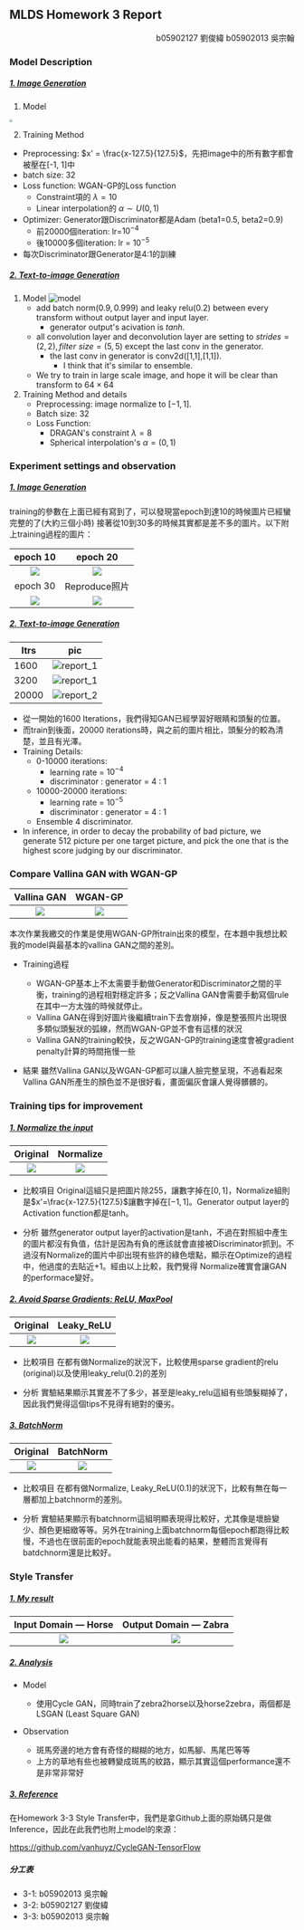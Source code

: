 ## MLDS Homework 3 Report
<p align="right">b05902127 劉俊緯 b05902013 吳宗翰</p>

### Model Description

##### <u>1. Image Generation</u>

1. Model

<img src="./imgs/3_1_model.png" style="zoom: 30%"></img>

2. Training Method

  - Preprocessing: $x' = \frac{x-127.5}{127.5}$，先把image中的所有數字都會被壓在[-1, 1]中
  - batch size: 32
  - Loss function: WGAN-GP的Loss function 
  	- Constraint項的 $\lambda = 10$
  	- Linear interpolation的 $\alpha \sim U(0, 1)$
  - Optimizer: Generator跟Discriminator都是Adam (beta1=0.5, beta2=0.9)
    - 前20000個iteration: lr=$10^{-4}$
    - 後10000多個iteration: lr = $10^{-5}$
  - 每次Discriminator跟Generator是4:1的訓練

##### <u>2. Text-to-image Generation</u>

1. Model
   ![model](./model.png)
   * add batch norm$(0.9,0.999)$ and leaky relu$(0.2)$ between every transform without output layer and input layer.
     * generator output's acivation is $tanh$.
   * all convolution layer and deconvolution layer are setting to $strides=(2,2) , filter\,\,size=(5,5)$ except the last conv in the generator.
     * the last conv in generator is conv2d([1,1],[1,1]). 
       * I think that it's similar to ensemble.
   * We try to train in large scale image, and hope it will be clear than transform to $64 \times 64$
2. Training Method and details
   * Preprocessing: image normalize to $[-1,1]$.
   * Batch size: 32
   * Loss Function:
     * DRAGAN's constraint $\lambda = 8$
     * Spherical interpolation's $\alpha = (0,1)$

   

### Experiment settings and observation

##### <u>1. Image Generation</u>

training的參數在上面已經有寫到了，可以發現當epoch到達10的時候圖片已經蠻完整的了(大約三個小時)
接著從10到30多的時候其實都是差不多的圖片。以下附上training過程的圖片：

|   epoch 10    |   epoch 20   |
| :-----------------------: | :------------------------: |
| ![](./imgs/3_1_epoch10.png) | ![](./imgs/3_1_epoch20.png) |
|   epoch 30    |   Reproduce照片   |
| ![](./imgs/3_1_epoch30.png) | ![](./samples/gan_original.png) |

##### <u>2. Text-to-image Generation</u>

|Itrs|pic|
|-|-|
|1600|![report_1](report.png)|
|3200|![report_1](report_1.png)|
|20000|![report_2](report_2.png)|

* 從一開始的1600 Iterations，我們得知GAN已經學習好眼睛和頭髮的位置。
* 而train到後面，20000 iterations時，與之前的圖片相比，頭髮分的較為清楚，並且有光澤。
* Training Details:
  - 0-10000 iterations: 
    - learning rate = $10^{-4}$
    - discriminator : generator =  4 : 1
  - 10000-20000 iterations: 
    - learning rate = $10^{-5}$ 
    - discriminator : generator =  4 : 1
  - Ensemble 4 discriminator.
* In inference, in order to decay the probability of bad picture, we generate 512 picture per one target picture, and pick the one that is the highest score judging by our discriminator.

### Compare Vallina GAN with WGAN-GP

|   Vallina GAN    |   WGAN-GP    |
| :-----------------------: | :------------------------: |
| ![](./imgs/3_1_vallina.png) | ![](./imgs/3_1_bn.png) |

本次作業我繳交的作業是使用WGAN-GP所train出來的模型，在本題中我想比較我的model與最基本的vallina GAN之間的差別。

- Training過程
	- WGAN-GP基本上不太需要手動做Generator和Discriminator之間的平衡，training的過程相對穩定許多；反之Vallina GAN會需要手動寫個rule在其中一方太強的時候就停止。
	- Vallina GAN在得到好圖片後繼續train下去會崩掉，像是整張照片出現很多類似頭髮狀的弧線，然而WGAN-GP並不會有這樣的狀況
	- Vallina GAN的training較快，反之WGAN-GP的training速度會被gradient penalty計算的時間拖慢一些

- 結果
雖然Vallina GAN以及WGAN-GP都可以讓人臉完整呈現，不過看起來Vallina GAN所產生的顏色並不是很好看，畫面偏灰會讓人覺得髒髒的。

### Training tips for improvement

##### <u>1. Normalize the input</u>

|   Original    |   Normalize    |
| :-----------------------: | :------------------------: |
| ![](./imgs/3_1_no_normalize.png) | ![](./imgs/3_1_normalize.png) |

- 比較項目
Original這組只是把圖片除255，讓數字掉在$[0, 1]$，Normalize組則是$x'=\frac{x-127.5}{127.5}$讓數字掉在$[-1, 1]$。Generator output layer的Activation function都是tanh。

- 分析
雖然generator output layer的activation是tanh，不過在對照組中產生的圖片都沒有負值，估計是因為有負的應該就會直接被Discriminator抓到。不過沒有Normalize的圖片中卻出現有些許的綠色壞點，顯示在Optimize的過程中，他過度的去貼近+1。經由以上比較，我們覺得
Normalize確實會讓GAN的performace變好。

##### <u>2. Avoid Sparse Gradients: ReLU, MaxPool</u>

|   Original    |   Leaky_ReLU    |
| :-----------------------: | :------------------------: |
| ![](./imgs/3_1_normalize.png) | ![](./imgs/3_1_leaky_relu.png) |

- 比較項目
在都有做Normalize的狀況下，比較使用sparse gradient的relu (original)以及使用leaky_relu(0.2)的差別

- 分析
實驗結果顯示其實差不了多少，甚至是leaky_relu這組有些頭髮糊掉了，因此我們覺得這個tips不見得有絕對的優劣。

##### <u>3. BatchNorm</u>

|   Original    |   BatchNorm    |
| :-----------------------: | :------------------------: |
| ![](./imgs/3_1_normalize.png) | ![](./imgs/3_1_bn.png) |

- 比較項目
在都有做Normalize, Leaky_ReLU(0.1)的狀況下，比較有無在每一層都加上batchnorm的差別。

- 分析
實驗結果顯示有batchnorm這組明顯表現得比較好，尤其像是壞臉變少、顏色更細緻等等。另外在training上面batchnorm每個epoch都跑得比較慢，不過也在很前面的epoch就能表現出能看的結果，整體而言覺得有batdchnorm還是比較好。

### Style Transfer

##### <u>1. My result</u>

|   Input Domain — Horse    |   Output Domain — Zabra    |
| :-----------------------: | :------------------------: |
| ![](./imgs/3_3_input.jpg) | ![](./imgs/3_3_output.jpg) |

##### <u>2. Analysis</u>

- Model

	- 使用Cycle GAN，同時train了zebra2horse以及horse2zebra，兩個都是LSGAN (Least Square GAN)

- Observation
	- 斑馬旁邊的地方會有奇怪的糊糊的地方，如馬腳、馬尾巴等等
	- 上方的草地有些也被轉變成斑馬的紋路，顯示其實這個performance還不是非常非常好

##### <u>3. Reference</u>

在Homework 3-3 Style Transfer中，我們是拿Github上面的原始碼只是做Inference，因此在此我們也附上model的來源：

https://github.com/vanhuyz/CycleGAN-TensorFlow

##### 分工表
- 3-1: b05902013 吳宗翰
- 3-2: b05902127 劉俊緯
- 3-3: b05902013 吳宗翰 
